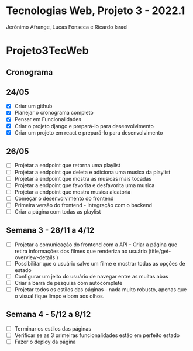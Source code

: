 # Tecnologias Web, Projeto 3 - 2022.1

Jerônimo Afrange, Lucas Fonseca e Ricardo Israel

# Projeto3TecWeb

## Cronograma

## 24/05
- [x] Criar um github
- [x] Planejar o cronograma completo
- [x] Pensar em Funcionalidades
- [x] Criar o projeto django e prepará-lo para desenvolvimento
- [x] Criar um projeto em react e prepará-lo para desenvolvimento

## 26/05
- [ ] Projetar a endpoint que retorna uma playlist 
- [ ] Projetar a endpoint que deleta e adiciona uma musica da playlist
- [ ] Projetar a endpoint que mostra as musicas mais tocadas
- [ ] Projetar a endpoint que favorita e desfavorita uma musica
- [ ] Projetar a endpoint que mostra musica aleatoria
- [ ] Começar o desenvolvimento do frontend 
- [ ] Primeira versão do frontend - Integração com o backend
- [ ] Criar a página com todas as playlist

## Semana 3 - 28/11 a 4/12
- [ ] Projetar a comunicação do frontend com a API - Criar a página que retira informações dos filmes que renderiza ao usuário (title/get-overview-details
)
- [ ] Possibilitar que o usuário salve um filme e mostrar todas as opções de estado
- [ ] Configurar um jeito do usuário de navegar entre as muitas abas
- [ ] Criar a barra de pesquisa com autocomplete
- [ ] Projetar todos os estilos das páginas - nada muito robusto, apenas que o visual fique limpo e bom aos olhos.

## Semana 4 - 5/12 a 8/12
- [ ] Terminar os estilos das páginas
- [ ] Verificar se as 3 primeiras funcionalidades estão em perfeito estado
- [ ] Fazer o deploy da página
